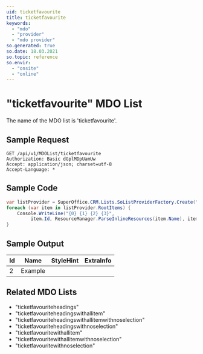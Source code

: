 ```yaml
---
uid: ticketfavourite
title: ticketfavourite
keywords:
  - "mdo"
  - "provider"
  - "mdo provider"
so.generated: true
so.date: 18.03.2021
so.topic: reference
so.envir:
  - "onsite"
  - "online"
---
```


# "ticketfavourite" MDO List
The name of the MDO list is 'ticketfavourite'.




## Sample Request

```http!
GET /api/v1/MDOList/ticketfavourite
Authorization: Basic dGplMDpUamUw
Accept: application/json; charset=utf-8
Accept-Language: *

```

## Sample Code
```cs
var listProvider = SuperOffice.CRM.Lists.SoListProviderFactory.Create("ticketfavourite", forceFlatList: true);
foreach (var item in listProvider.RootItems) {
    Console.WriteLine("{0} {1} {2} {3}", 
         item.Id, ResourceManager.ParseInlineResources(item.Name), item.StyleHint, item.ExtraInfo);
}
```

## Sample Output

|Id   | Name  |StyleHint|ExtraInfo |
| --- | ----- | ------- | -------- |
| 2 | Example | | |


## Related MDO Lists

* "ticketfavouriteheadings"
* "ticketfavouriteheadingswithallitem"
* "ticketfavouriteheadingswithallitemwithnoselection"
* "ticketfavouriteheadingswithnoselection"
* "ticketfavouritewithallitem"
* "ticketfavouritewithallitemwithnoselection"
* "ticketfavouritewithnoselection"
